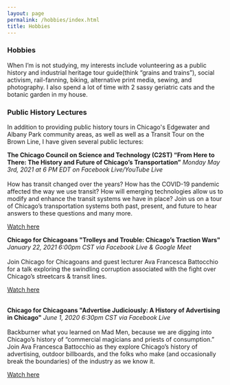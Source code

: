 ```yaml
---
layout: page
permalink: /hobbies/index.html
title: Hobbies
---
```


### Hobbies

When I’m is not studying, my interests include volunteering as a public history and industrial heritage tour guide(think “grains and trains”), social activism, rail-fanning, biking, alternative print media, sewing, and photography. I also spend a lot of time with 2 sassy geriatric cats and the botanic garden in my house.

### Public History Lectures

In addition to providing public history tours in Chicago's Edgewater and Albany Park community areas, as well as well as a Transit Tour on the Brown Line, I have given several public lectures:
<br>

**The Chicago Council on Science and Technology (C2ST) “From Here to There: The History and Future of Chicago’s Transportation”**
_Monday May 3rd, 2021 at 6 PM EDT on Facebook Live/YouTube Live_
<br><br>
How has transit changed over the years? How has the COVID-19 pandemic affected the way we use transit? How will emerging technologies allow us to modify and enhance the transit systems we have in place? Join us on a tour of Chicago’s transportation systems both past, present, and future to hear answers to these questions and many more.

[Watch here](https://www.youtube.com/watch?v=AdO9PRTMtoU&ab_channel=C2STTV)
<p>

**Chicago for Chicagoans "​Trolleys and Trouble: Chicago’s Traction Wars"**
_January 22, 2021 6:00pm CST via Facebook Live & Google Meet_
<br><br>
Join Chicago for Chicagoans and guest lecturer Ava Francesca Battocchio for a talk exploring the swindling corruption associated with the fight over Chicago’s streetcars & transit lines.

[Watch here](https://www.facebook.com/chicagoforchicagoans/videos/214931620266978/)
<br><br>

**Chicago for Chicagoans "Advertise Judiciously: A History of Advertising in Chicago"**
_June 1, 2020 6:30pm CST via Facebook Live_
<br><br>
Backburner what you learned on Mad Men, because we are digging into Chicago’s history of “commercial magicians and priests of consumption.” Join Ava Francesca Battocchio as they explore Chicago’s history of advertising, outdoor billboards, and the folks who make (and occasionally break the boundaries) of the industry as we know it.

[Watch here](https://www.facebook.com/chicagoforchicagoans/videos/302737330889160/)





